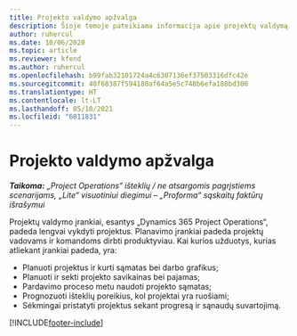 ```yaml
---
title: Projekto valdymo apžvalga
description: Šioje temoje pateikiama informacija apie projektų valdymą programoje „Dynamics 365 Project Operations“.
author: ruhercul
ms.date: 10/06/2020
ms.topic: article
ms.reviewer: kfend
ms.author: ruhercul
ms.openlocfilehash: b99fab32101724a4c6307136ef37503316dfc42e
ms.sourcegitcommit: 40f68387f594180af64a5e5c748b6efa188bd300
ms.translationtype: HT
ms.contentlocale: lt-LT
ms.lasthandoff: 05/10/2021
ms.locfileid: "6011831"
---
```

# <a name="project-management-overview"></a>Projekto valdymo apžvalga

_**Taikoma:** „Project Operations“ išteklių / ne atsargomis pagrįstiems scenarijams, „Lite“ visuotiniui diegimui – „Proforma“ sąskaitų faktūrų išrašymui_

Projektų valdymo įrankiai, esantys „Dynamics 365 Project Operations“, padeda lengvai vykdyti projektus. Planavimo įrankiai padeda projektų vadovams ir komandoms dirbti produktyviau. Kai kurios užduotys, kurias atliekant įrankiai padeda, yra:

- Planuoti projektus ir kurti sąmatas bei darbo grafikus;
- Planuoti ir sekti projekto savikainas bei pajamas;
- Pardavimo proceso metu naudoti projekto sąmatas;
- Prognozuoti išteklių poreikius, kol projektai yra ruošiami;
- Sėkmingai pristatyti projektus sekant progresą ir sąnaudų suvartojimą.


[!INCLUDE[footer-include](../includes/footer-banner.md)]